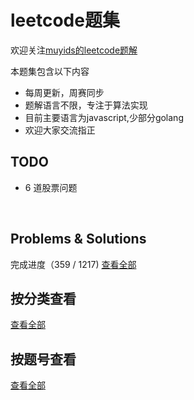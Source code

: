 # leetcode题集

欢迎关注[muyids的leetcode题解](https://github.com/muyids/leetcode)

本题集包含以下内容

- 每周更新，周赛同步
- 题解语言不限，专注于算法实现
- 目前主要语言为javascript,少部分golang
- 欢迎大家交流指正

## TODO

- 6 道股票问题

&nbsp;


## Problems & Solutions
完成进度（359 / 1217) [查看全部](./TOC-By-ID.md)

## 按分类查看

[查看全部](./TOC-By-Tag.md)

## 按题号查看

[查看全部](./TOC-By-ID.md)


